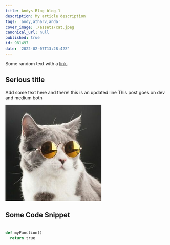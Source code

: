 ```yaml
---
title: Andys Blog blog-1
description: My article description
tags: 'andy,atharv,anda'
cover_image: ./assets/cat.jpeg
canonical_url: null
published: true
id: 981497
date: '2022-02-07T13:28:42Z'
---
```

Some random text with a [link](https://code.visualstudio.com).

## Serious title

Add some text here and there!
this is an updated line
This post goes on dev and medium both

![and some pictures too](./posts/assets/cat.jpeg)

## Some Code Snippet

```python

def myFunction()
  return true
  
```


